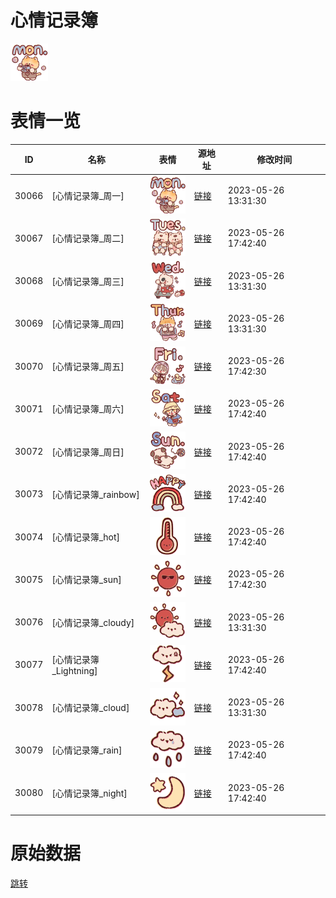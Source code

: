 # 心情记录簿

<img src="./cover.png" height="60" alt="cover" />

# 表情一览

|ID|名称|表情|源地址|修改时间|
|----|----|----|----|----|
|30066|[心情记录簿_周一]|<img src="./pic/030066_%5B心情记录簿_周一%5D.png" height="60" alt="周一"/>|[链接](https://i0.hdslb.com/bfs/garb/1ef11c58d95471feeb89d6e0da111f2b80f353c0.png)|2023-05-26 13:31:30|
|30067|[心情记录簿_周二]|<img src="./pic/030067_%5B心情记录簿_周二%5D.png" height="60" alt="周二"/>|[链接](https://i0.hdslb.com/bfs/garb/e2272807becbcf5b82da5dad77c45a3bdbb24149.png)|2023-05-26 17:42:40|
|30068|[心情记录簿_周三]|<img src="./pic/030068_%5B心情记录簿_周三%5D.png" height="60" alt="周三"/>|[链接](https://i0.hdslb.com/bfs/garb/3016df7995dd9eb2647dbb7976909b80d0f62a20.png)|2023-05-26 13:31:30|
|30069|[心情记录簿_周四]|<img src="./pic/030069_%5B心情记录簿_周四%5D.png" height="60" alt="周四"/>|[链接](https://i0.hdslb.com/bfs/garb/becf38a937db3ddbf4f10732b8d74142ece8e64f.png)|2023-05-26 13:31:30|
|30070|[心情记录簿_周五]|<img src="./pic/030070_%5B心情记录簿_周五%5D.png" height="60" alt="周五"/>|[链接](https://i0.hdslb.com/bfs/garb/441d5cd3378a3684b2648991413bcb31fe7ebcd4.png)|2023-05-26 17:42:30|
|30071|[心情记录簿_周六]|<img src="./pic/030071_%5B心情记录簿_周六%5D.png" height="60" alt="周六"/>|[链接](https://i0.hdslb.com/bfs/garb/5759a49f88e85ae33d20a5474dd1043b50ed63cd.png)|2023-05-26 17:42:40|
|30072|[心情记录簿_周日]|<img src="./pic/030072_%5B心情记录簿_周日%5D.png" height="60" alt="周日"/>|[链接](https://i0.hdslb.com/bfs/garb/abfb9aeef83be2974984cda6ad4b913d93bf446c.png)|2023-05-26 17:42:40|
|30073|[心情记录簿_rainbow]|<img src="./pic/030073_%5B心情记录簿_rainbow%5D.png" height="60" alt="rainbow"/>|[链接](https://i0.hdslb.com/bfs/garb/8c7e148ef9e6042d6453aff4a31ef9bd64696691.png)|2023-05-26 17:42:40|
|30074|[心情记录簿_hot]|<img src="./pic/030074_%5B心情记录簿_hot%5D.png" height="60" alt="hot"/>|[链接](https://i0.hdslb.com/bfs/garb/77b692fe91e543e8f39900688005f636a7dd67ec.png)|2023-05-26 17:42:40|
|30075|[心情记录簿_sun]|<img src="./pic/030075_%5B心情记录簿_sun%5D.png" height="60" alt="sun"/>|[链接](https://i0.hdslb.com/bfs/garb/c6de587ac89c1ecb5174b4f1917ef944012f8197.png)|2023-05-26 17:42:30|
|30076|[心情记录簿_cloudy]|<img src="./pic/030076_%5B心情记录簿_cloudy%5D.png" height="60" alt="cloudy"/>|[链接](https://i0.hdslb.com/bfs/garb/ed4154c15fbe79c5a8b191a7c795307135fde02d.png)|2023-05-26 13:31:30|
|30077|[心情记录簿_Lightning]|<img src="./pic/030077_%5B心情记录簿_Lightning%5D.png" height="60" alt="Lightning"/>|[链接](https://i0.hdslb.com/bfs/garb/ed3488aab15e5ce4c6ce86ef8c4e5f27bd5f0baf.png)|2023-05-26 17:42:40|
|30078|[心情记录簿_cloud]|<img src="./pic/030078_%5B心情记录簿_cloud%5D.png" height="60" alt="cloud"/>|[链接](https://i0.hdslb.com/bfs/garb/7c83a93b2ad62fe96e50b1463a928722222b2d7e.png)|2023-05-26 13:31:30|
|30079|[心情记录簿_rain]|<img src="./pic/030079_%5B心情记录簿_rain%5D.png" height="60" alt="rain"/>|[链接](https://i0.hdslb.com/bfs/garb/1dc1bf6724709c5d7d1ac8493da4a0aed68b7c54.png)|2023-05-26 17:42:40|
|30080|[心情记录簿_night]|<img src="./pic/030080_%5B心情记录簿_night%5D.png" height="60" alt="night"/>|[链接](https://i0.hdslb.com/bfs/garb/d01f7a46736ed52db4f8baa4013f40b5b1079ff4.png)|2023-05-26 17:42:40|

# 原始数据

[跳转](./raw.json)


